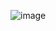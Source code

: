 

![image](https://user-images.githubusercontent.com/55536475/151336655-ded64af3-e1a1-4193-aa3a-1c2aa7289bfc.png)
